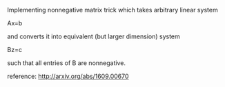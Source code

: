 Implementing nonnegative matrix trick which takes arbitrary linear system


Ax=b


and converts it into equivalent (but larger dimension) system

Bz=c


such that all entries of B are nonnegative.


reference: http://arxiv.org/abs/1609.00670
